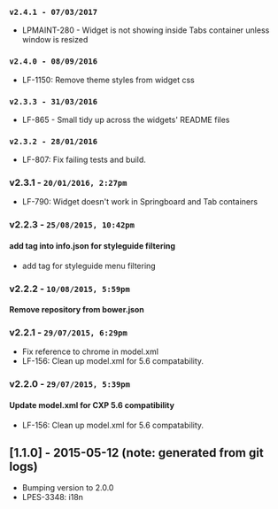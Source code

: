 ### `v2.4.1 - 07/03/2017`
* LPMAINT-280 - Widget is not showing inside Tabs container unless window is resized

### `v2.4.0 - 08/09/2016`
* LF-1150: Remove theme styles from widget css

### `v2.3.3 - 31/03/2016`
* LF-865 - Small tidy up across the widgets' README files

### `v2.3.2 - 28/01/2016`
* LF-807: Fix failing tests and build.

### v2.3.1 - `20/01/2016, 2:27pm`
* LF-790: Widget doesn't work in Springboard and Tab containers

### v2.2.3 - `25/08/2015, 10:42pm`
#### add tag into info.json for styleguide filtering
* add tag for styleguide menu filtering


### v2.2.2 - `10/08/2015, 5:59pm`
#### Remove repository from bower.json


### v2.2.1 - `29/07/2015, 6:29pm`
* Fix reference to chrome in model.xml
* LF-156: Clean up model.xml for 5.6 compatability.


### v2.2.0 - `29/07/2015, 5:39pm`
#### Update model.xml for CXP 5.6 compatibility
* LF-156: Clean up model.xml for 5.6 compatability.


## [1.1.0] - 2015-05-12 (note: generated from git logs)

 - Bumping version to 2.0.0
 - LPES-3348: i18n
